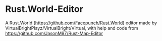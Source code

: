 # Rust.World-Editor
A Rust.World (https://github.com/Facepunch/Rust.World) editor made by VirtualBrightPlayz/VirtualBright/Virtual, with help and code from https://github.com/JasonM97/Rust-Map-Editor
